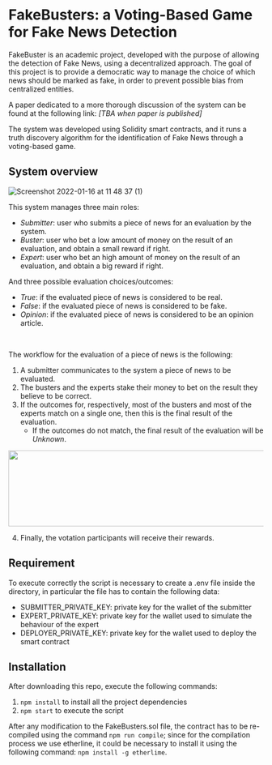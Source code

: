# FakeBusters: a Voting-Based Game for Fake News Detection
FakeBuster is an academic project, developed with the purpose of allowing the detection of Fake News, using a decentralized approach. The goal of this project is to provide a democratic way to manage the choice of which news should be marked as fake, in order to prevent possible bias from centralized entities. 

A paper dedicated to a more thorough discussion of the system can be found at the following link: *[TBA when paper is published]*

The system was developed using Solidity smart contracts, and it runs a truth discovery algorithm for the identification of Fake News through a voting-based game.

## System overview
![Screenshot 2022-01-16 at 11 48 37 (1)](https://user-images.githubusercontent.com/16836365/161933047-c15a342b-d458-4fa0-8beb-cb7d3b72b686.png)

This system manages three main roles:
* *Submitter*: user who submits a piece of news for an evaluation by the system.
* *Buster*: user who bet a low amount of money on the result of an evaluation, and obtain a small reward if right.
* *Expert*: user who bet an high amount of money on the result of an evaluation, and obtain a big reward if right.

And three possible evaluation choices/outcomes:
* *True*: if the evaluated piece of news is considered to be real.
* *False*: if the evaluated piece of news is considered to be fake.
* *Opinion*: if the evaluated piece of news is considered to be an opinion article.
<br/>

The workflow for the evaluation of a piece of news is the following:
1. A submitter communicates to the system a piece of news to be evaluated.
2. The busters and the experts stake their money to bet on the result they believe to be correct.
3. If the outcomes for, respectively, most of the busters and most of the experts match on a single one, then this is the final result of the evaluation.
    * If the outcomes do not match, the final result of the evaluation will be *Unknown*.
<img src="https://user-images.githubusercontent.com/16836365/161933715-9f5c029d-a6ec-4da5-b0cf-432801b12f02.png" width="525" height="150" />

4. Finally, the votation participants will receive their rewards.

## Requirement 
To execute correctly the script is necessary to create a .env file inside the directory, in particular the file has to contain the following data: 
- SUBMITTER_PRIVATE_KEY: private key for the wallet of the submitter
- EXPERT_PRIVATE_KEY: private key for the wallet used to simulate the behaviour of the expert 
- DEPLOYER_PRIVATE_KEY: private key for the wallet used to deploy the smart contract

## Installation
After downloading this repo, execute the following commands: 
1. `npm install` to install all the project dependencies 
2. `npm start` to execute the script 

After any modification to the FakeBusters.sol file, the contract has to be re-compiled using the command `npm run compile`; since for the compilation process we use etherline, it could be necessary to install it using the following command: `npm install -g etherlime`. 
